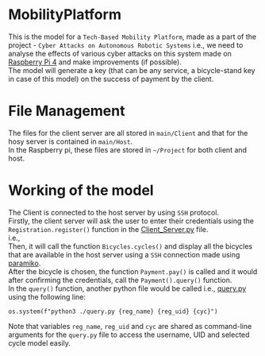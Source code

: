 # MobilityPlatform
This is the model for a `Tech-Based Mobility Platform`, made as a part of the project - `Cyber Attacks on Autonomous Robotic Systems` i.e., we need to analyse the effects of various cyber attacks on this system made on [Raspberry Pi 4](https://www.raspberrypi.com/products/raspberry-pi-4-model-b/) and make improvements (if possible).<br />
The model will generate a key (that can be any service, a bicycle-stand key in case of this model) on the success of payment by the client.
# File Management
The files for the client server are all stored in `main/Client` and that for the hosy server is contained in `main/Host`.<br />
In the Raspberry pi, these files are stored in `~/Project` for both client and host.
# Working of the model
The Client is connected to the host server by using `SSH` protocol.<br />
Firstly, the client server will ask the user to enter their credentials using the `Registration.register()` function in the [Client_Server.py](Client/Client_Server.py) file.<br />
i.e.,<br />
Then, it will call the function `Bicycles.cycles()` and display all the bicycles that are available in the host server using a `SSH` connection made using [paramiko](https://www.paramiko.org/).<br />
After the bicycle is chosen, the function `Payment.pay()` is called and it would after confirming the credentials, call the `Payment().query()` function.<br />
In the `query()` function, another python file would be called i.e., [query.py](Client/query.py) using the following line:<br />
```
os.system(f"python3 ./query.py {reg_name} {reg_uid} {cyc}")
```
Note that variables `reg_name`, `reg_uid` and `cyc` are shared as command-line arguments for the `query.py` file to access the username, UID and selected cycle model easily.<br />
